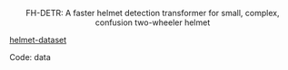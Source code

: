 <p align="center">  
FH-DETR: A faster helmet detection transformer for small, complex, confusion two-wheeler helmet 
</p>   

[helmet-dataset](URL "[title](https://pan.baidu.com/s/15QSM0CUa1t7ZoW6nPpSDKA?pwd=data)") 

Code: data

